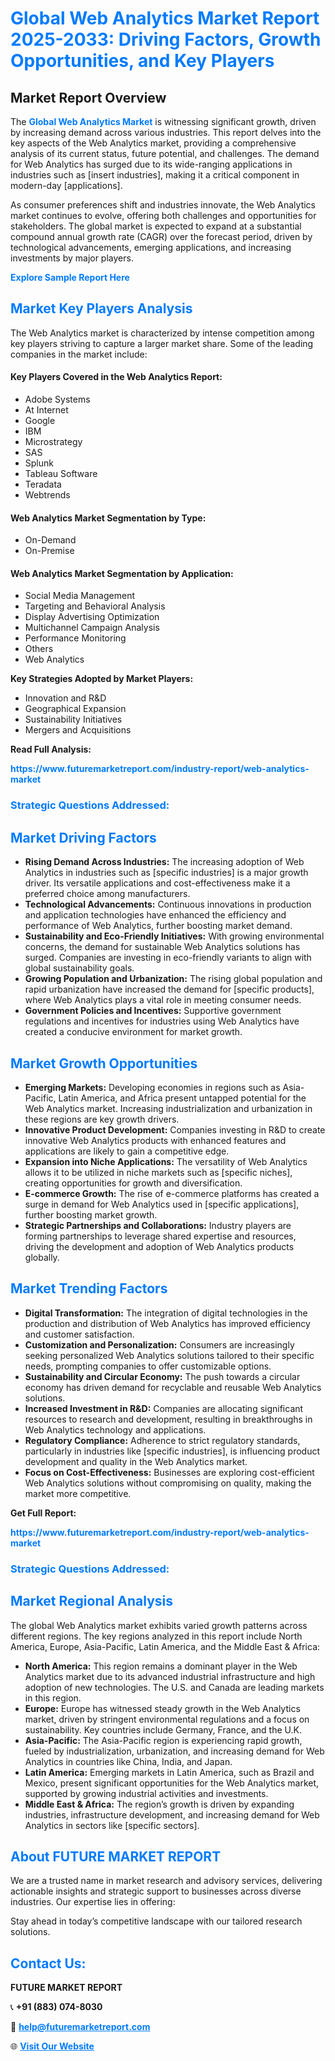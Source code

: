 <h1 style="color: #007BFF;">Global Web Analytics Market Report 2025-2033: Driving Factors, Growth Opportunities, and Key Players</h1>

<section id="overview">
<h2>Market Report Overview</h2>
<p>The <a href="https://www.futuremarketreport.com/industry-report/web-analytics-market" style="color: #007BFF; text-decoration: none;"><strong>Global Web Analytics Market</strong></a> is witnessing significant growth, driven by increasing demand across various industries. This report delves into the key aspects of the Web Analytics market, providing a comprehensive analysis of its current status, future potential, and challenges. The demand for Web Analytics has surged due to its wide-ranging applications in industries such as [insert industries], making it a critical component in modern-day [applications].</p>
<p>As consumer preferences shift and industries innovate, the Web Analytics market continues to evolve, offering both challenges and opportunities for stakeholders. The global market is expected to expand at a substantial compound annual growth rate (CAGR) over the forecast period, driven by technological advancements, emerging applications, and increasing investments by major players.</p>
</section>

<section id="overview">
<p><a href="https://www.futuremarketreport.com/request-sample/reportId=121003" style="color: #007BFF; text-decoration: none;"><strong>Explore Sample Report Here</strong></a></p>
</section>

<section id="key-players">
<h2 style="color: #007BFF;">Market Key Players Analysis</h2>
<p>The Web Analytics market is characterized by intense competition among key players striving to capture a larger market share. Some of the leading companies in the market include:</p>
<h4>Key Players Covered in the Web Analytics Report:</h4>
<ul><li>Adobe Systems</li><li>At Internet</li><li>Google</li><li>IBM</li><li>Microstrategy</li><li>SAS</li><li>Splunk</li><li>Tableau Software</li><li>Teradata</li><li>Webtrends</li></ul>
<h4>Web Analytics Market Segmentation by Type:</h4>
<ul><li>On-Demand</li><li>On-Premise</li></ul>

<h4>Web Analytics Market Segmentation by Application:</h4>
<ul><li>Social Media Management</li><li>Targeting and Behavioral Analysis</li><li>Display Advertising Optimization</li><li>Multichannel Campaign Analysis</li><li>Performance Monitoring</li><li>Others</li><li>Web Analytics</li></ul>
<p><strong>Key Strategies Adopted by Market Players:</strong></p>
<ul>
<li>Innovation and R&D</li>
<li>Geographical Expansion</li>
<li>Sustainability Initiatives</li>
<li>Mergers and Acquisitions</li>
</ul>
</section>

<section>
<p><strong>Read Full Analysis: </strong></p><a href="https://www.futuremarketreport.com/industry-report/web-analytics-market" style="color: #007BFF; text-decoration: none;"><strong>https://www.futuremarketreport.com/industry-report/web-analytics-market</strong></a>
<h3 style="color: #007BFF;">Strategic Questions Addressed:</h3>
</section>

<section id="driving-factors">
<h2 style="color: #007BFF;">Market Driving Factors</h2>
<ul>
<li><strong>Rising Demand Across Industries:</strong> The increasing adoption of Web Analytics in industries such as [specific industries] is a major growth driver. Its versatile applications and cost-effectiveness make it a preferred choice among manufacturers.</li>
<li><strong>Technological Advancements:</strong> Continuous innovations in production and application technologies have enhanced the efficiency and performance of Web Analytics, further boosting market demand.</li>
<li><strong>Sustainability and Eco-Friendly Initiatives:</strong> With growing environmental concerns, the demand for sustainable Web Analytics solutions has surged. Companies are investing in eco-friendly variants to align with global sustainability goals.</li>
<li><strong>Growing Population and Urbanization:</strong> The rising global population and rapid urbanization have increased the demand for [specific products], where Web Analytics plays a vital role in meeting consumer needs.</li>
<li><strong>Government Policies and Incentives:</strong> Supportive government regulations and incentives for industries using Web Analytics have created a conducive environment for market growth.</li>
</ul>
</section>

<section id="growth-opportunities">
<h2 style="color: #007BFF;">Market Growth Opportunities</h2>
<ul>
<li><strong>Emerging Markets:</strong> Developing economies in regions such as Asia-Pacific, Latin America, and Africa present untapped potential for the Web Analytics market. Increasing industrialization and urbanization in these regions are key growth drivers.</li>
<li><strong>Innovative Product Development:</strong> Companies investing in R&D to create innovative Web Analytics products with enhanced features and applications are likely to gain a competitive edge.</li>
<li><strong>Expansion into Niche Applications:</strong> The versatility of Web Analytics allows it to be utilized in niche markets such as [specific niches], creating opportunities for growth and diversification.</li>
<li><strong>E-commerce Growth:</strong> The rise of e-commerce platforms has created a surge in demand for Web Analytics used in [specific applications], further boosting market growth.</li>
<li><strong>Strategic Partnerships and Collaborations:</strong> Industry players are forming partnerships to leverage shared expertise and resources, driving the development and adoption of Web Analytics products globally.</li>
</ul>
</section>

<section id="trending-factors">
<h2 style="color: #007BFF;">Market Trending Factors</h2>
<ul>
<li><strong>Digital Transformation:</strong> The integration of digital technologies in the production and distribution of Web Analytics has improved efficiency and customer satisfaction.</li>
<li><strong>Customization and Personalization:</strong> Consumers are increasingly seeking personalized Web Analytics solutions tailored to their specific needs, prompting companies to offer customizable options.</li>
<li><strong>Sustainability and Circular Economy:</strong> The push towards a circular economy has driven demand for recyclable and reusable Web Analytics solutions.</li>
<li><strong>Increased Investment in R&D:</strong> Companies are allocating significant resources to research and development, resulting in breakthroughs in Web Analytics technology and applications.</li>
<li><strong>Regulatory Compliance:</strong> Adherence to strict regulatory standards, particularly in industries like [specific industries], is influencing product development and quality in the Web Analytics market.</li>
<li><strong>Focus on Cost-Effectiveness:</strong> Businesses are exploring cost-efficient Web Analytics solutions without compromising on quality, making the market more competitive.</li>
</ul>
</section>

<section>
<p><strong>Get Full Report: </strong></p><a href="https://www.futuremarketreport.com/industry-report/web-analytics-market" style="color: #007BFF; text-decoration: none;"><strong>https://www.futuremarketreport.com/industry-report/web-analytics-market</strong></a>
<h3 style="color: #007BFF;">Strategic Questions Addressed:</h3>
</section>


<section id="regional-analysis">
<h2 style="color: #007BFF;">Market Regional Analysis</h2>
<p>The global Web Analytics market exhibits varied growth patterns across different regions. The key regions analyzed in this report include North America, Europe, Asia-Pacific, Latin America, and the Middle East & Africa:</p>
<ul>
<li><strong>North America:</strong> This region remains a dominant player in the Web Analytics market due to its advanced industrial infrastructure and high adoption of new technologies. The U.S. and Canada are leading markets in this region.</li>
<li><strong>Europe:</strong> Europe has witnessed steady growth in the Web Analytics market, driven by stringent environmental regulations and a focus on sustainability. Key countries include Germany, France, and the U.K.</li>
<li><strong>Asia-Pacific:</strong> The Asia-Pacific region is experiencing rapid growth, fueled by industrialization, urbanization, and increasing demand for Web Analytics in countries like China, India, and Japan.</li>
<li><strong>Latin America:</strong> Emerging markets in Latin America, such as Brazil and Mexico, present significant opportunities for the Web Analytics market, supported by growing industrial activities and investments.</li>
<li><strong>Middle East & Africa:</strong> The region’s growth is driven by expanding industries, infrastructure development, and increasing demand for Web Analytics in sectors like [specific sectors].</li>
</ul>
</section>

<footer>
<h2 style="color: #007BFF;">About FUTURE MARKET REPORT</h2>
<p>We are a trusted name in market research and advisory services, delivering actionable insights and strategic support to businesses across diverse industries. Our expertise lies in offering:</p>

<p>Stay ahead in today’s competitive landscape with our tailored research solutions.</p>

<h2 style="color: #007BFF;">Contact Us:</h2>
<p><strong>FUTURE MARKET REPORT</strong></p>
<p>📞 <strong>+91 (883) 074-8030</strong></p>
<p>📧 <strong><a href="mailto:help@futuremarketreport.com" style="color: #007BFF;">help@futuremarketreport.com</a></strong></p>
<p>🌐 <strong><a href="https://www.futuremarketreport.com/" style="color: #007BFF;">Visit Our Website</a></strong></p>
</footer>